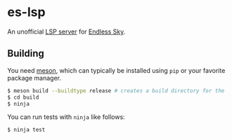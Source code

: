 # es-lsp

An unofficial [LSP server](https://microsoft.github.io/language-server-protocol/) for [Endless Sky](https://github.com/endless-sky/endless-sky/).

## Building

You need [meson](https://mesonbuild.com/), which can typically be installed using `pip` or your favorite package manager.

```bash
$ meson build --buildtype release # creates a build directory for the 'release' target.
$ cd build
$ ninja
```

You can run tests with `ninja` like follows:

```bash
$ ninja test
```
